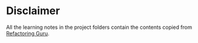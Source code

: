 # Disclaimer
All the learning notes in the project folders contain the contents copied from [Refactoring Guru](https://refactoring.guru/).